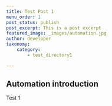 ```yaml
---
title: Test Post 1
menu_order: 1
post_status: publish
post_excerpt: This is a post excerpt
featured_image: _images/automation.jpg
author: developer
taxonomy:
    category:
        - test_directory1

---
```


## Automation introduction
Test 1
